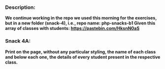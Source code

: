 ### Description: 
**We continue working in the repo we used this morning for the exercises, but in a new folder (snack-4), i.e., repo name: php-snacks-b1
Given this array of classes with students:
https://pastebin.com/HksnN0aS**

### Snack 4A: 
**Print on the page, without any particular styling, the name of each class and below each one, the details of every student present in the respective class.**